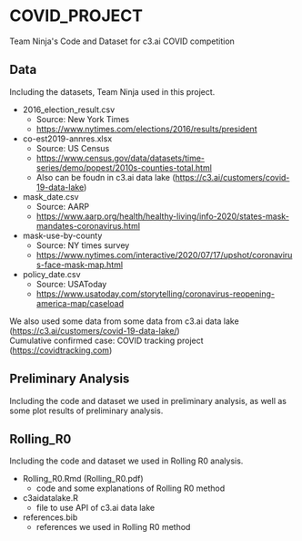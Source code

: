 # COVID_PROJECT
Team Ninja's Code and Dataset for c3.ai COVID competition
  
## Data  
Including the datasets, Team Ninja used in this project.
- 2016_election_result.csv
  - Source: New York Times
  - https://www.nytimes.com/elections/2016/results/president
- co-est2019-annres.xlsx
  - Source: US Census
  - https://www.census.gov/data/datasets/time-series/demo/popest/2010s-counties-total.html
  - Also can be foudn in c3.ai data lake (https://c3.ai/customers/covid-19-data-lake)
- mask_date.csv
  - Source: AARP
  - https://www.aarp.org/health/healthy-living/info-2020/states-mask-mandates-coronavirus.html
- mask-use-by-county
  - Source: NY times survey
  - https://www.nytimes.com/interactive/2020/07/17/upshot/coronavirus-face-mask-map.html
- policy_date.csv
  - Source: USAToday
  - https://www.usatoday.com/storytelling/coronavirus-reopening-america-map/caseload  

We also used some data from some data from c3.ai data lake (https://c3.ai/customers/covid-19-data-lake/)  
Cumulative confirmed case: COVID tracking project (https://covidtracking.com)

## Preliminary Analysis
Including the code and dataset we used in preliminary analysis, as well as some plot results of preliminary analysis.


## Rolling_R0
Including the code and dataset we used in Rolling R0 analysis.
- Rolling_R0.Rmd (Rolling_R0.pdf)
  - code and some explanations of Rolling R0 method
- c3aidatalake.R
  - file to use API of c3.ai data lake
- references.bib
  - references we used in Rolling R0 method




